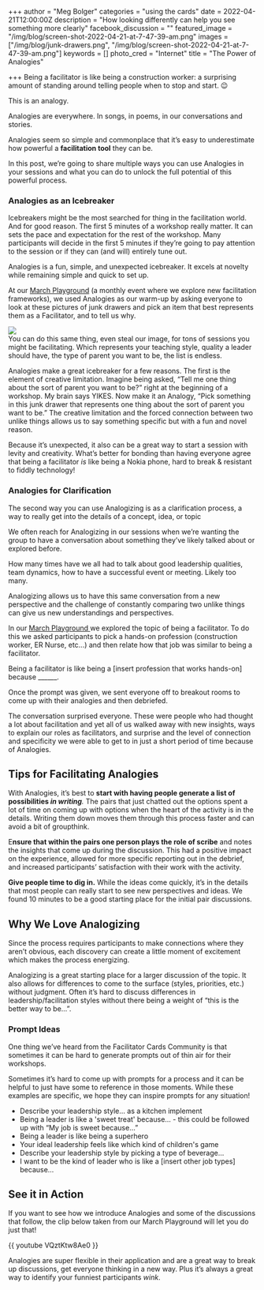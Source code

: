 +++
author = "Meg Bolger"
categories = "using the cards"
date = 2022-04-21T12:00:00Z
description = "How looking differently can help you see something more clearly"
facebook_discussion = ""
featured_image = "/img/blog/screen-shot-2022-04-21-at-7-47-39-am.png"
images = ["/img/blog/junk-drawers.png", "/img/blog/screen-shot-2022-04-21-at-7-47-39-am.png"]
keywords = []
photo_cred = "Internet"
title = "The Power of Analogies"

+++
Being a facilitator is like being a construction worker: a surprising amount of standing around telling people when to stop and start. 😉

This is an analogy.

Analogies are everywhere. In songs, in poems, in our conversations and stories.

Analogies seem so simple and commonplace that it’s easy to underestimate how powerful a **facilitation tool** they can be.

In this post, we’re going to share multiple ways you can use Analogies in your sessions and what you can do to unlock the full potential of this powerful process.

### Analogies as an Icebreaker

Icebreakers might be the most searched for thing in the facilitation world. And for good reason. The first 5 minutes of a workshop really matter. It can sets the pace and expectation for the rest of the workshop. Many participants will decide in the first 5 minutes if they’re going to pay attention to the session or if they can (and will) entirely tune out.

Analogies is a fun, simple, and unexpected icebreaker. It excels at novelty while remaining simple and quick to set up.

At our [March Playground](https://www.youtube.com/watch?v=VQztKtw8Ae0&t=361s) (a monthly event where we explore new facilitation frameworks), we used Analogies as our warm-up by asking everyone to look at these pictures of junk drawers and pick an item that best represents them as a Facilitator, and to tell us why.

![](/img/blog/junk-drawers.png)  
You can do this same thing, even steal our image, for tons of sessions you might be facilitating. Which represents your teaching style, quality a leader should have, the type of parent you want to be, the list is endless.

Analogies make a great icebreaker for a few reasons. The first is the element of creative limitation. Imagine being asked, “Tell me one thing about the sort of parent you want to be?” right at the beginning of a workshop. My brain says YIKES. Now make it an Analogy, “Pick something in this junk drawer that represents one thing about the sort of parent you want to be.” The creative limitation and the forced connection between two unlike things allows us to say something specific but with a fun and novel reason.

Because it’s unexpected, it also can be a great way to start a session with levity and creativity. What’s better for bonding than having everyone agree that being a facilitator _is_ like being a Nokia phone, hard to break & resistant to fiddly technology!

### Analogies for Clarification

The second way you can use Analogizing is as a clarification process, a way to really get into the details of a concept, idea, or topic

We often reach for Analogizing in our sessions when we’re wanting the group to have a conversation about something they’ve likely talked about or explored before.

How many times have we all had to talk about good leadership qualities, team dynamics, how to have a successful event or meeting. Likely too many.

Analogizing allows us to have this same conversation from a new perspective and the challenge of constantly comparing two unlike things can give us new understandings and perspectives.

In our [March Playground ](https://youtu.be/VQztKtw8Ae0)we explored the topic of being a facilitator. To do this we asked participants to pick a hands-on profession (construction worker, ER Nurse, etc...) and then relate how that job was similar to being a facilitator.

Being a facilitator is like being a \[insert profession that works hands-on\] because ______.

Once the prompt was given, we sent everyone off to breakout rooms to come up with their analogies and then debriefed.

The conversation surprised everyone. These were people who had thought a lot about facilitation and yet all of us walked away with new insights, ways to explain our roles as facilitators, and surprise and the level of connection and specificity we were able to get to in just a short period of time because of Analogies.

## Tips for Facilitating Analogies

With Analogies, it’s best to **start with having people generate a list of possibilities _in writing_**_._ The pairs that just chatted out the options spent a lot of time on coming up with options when the heart of the activity is in the details. Writing them down moves them through this process faster and can avoid a bit of groupthink.

E**nsure that within the pairs one person plays the role of scribe** and notes the insights that come up during the discussion. This had a positive impact on the experience, allowed for more specific reporting out in the debrief, and increased participants’ satisfaction with their work with the activity.

**Give people time to dig in.** While the ideas come quickly, it’s in the details that most people can really start to see new perspectives and ideas. We found 10 minutes to be a good starting place for the initial pair discussions.

## Why We Love Analogizing

Since the process requires participants to make connections where they aren’t obvious, each discovery can create a little moment of excitement which makes the process energizing.

Analogizing is a great starting place for a larger discussion of the topic. It also allows for differences to come to the surface (styles, priorities, etc.) without judgment. Often it’s hard to discuss differences in leadership/facilitation styles without there being a weight of “this is the better way to be...”.

### Prompt Ideas

One thing we’ve heard from the Facilitator Cards Community is that sometimes it can be hard to generate prompts out of thin air for their workshops.

Sometimes it’s hard to come up with prompts for a process and it can be helpful to just have some to reference in those moments. While these examples are specific, we hope they can inspire prompts for any situation!

* Describe your leadership style… as a kitchen implement
* Being a leader is like a 'sweet treat' because... - this could be followed up with “My job is sweet because...”
* Being a leader is like being a superhero
* Your ideal leadership feels like which kind of children's game
* Describe your leadership style by picking a type of beverage...
* I want to be the kind of leader who is like a \[insert other job types\] because…

## See it in Action

If you want to see how we introduce Analogies and some of the discussions that follow, the clip below taken from our March Playground will let you do just that!

{{ youtube VQztKtw8Ae0 }}

Analogies are super flexible in their application and are a great way to break up discussions, get everyone thinking in a new way. Plus it’s always a great way to identify your funniest participants _wink_.